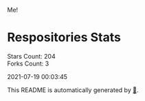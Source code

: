 Me!

# Respositories Stats
Stars Count: 204  
Forks Count: 3

2021-07-19 00:03:45  

This README is automatically generated by [🐰](https://github.com/rnitta/rnitta).
